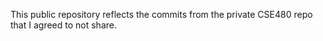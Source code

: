 This public repository reflects the commits from the private CSE480 repo that I agreed to not share.